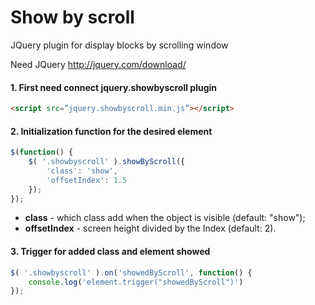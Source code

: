 Show by scroll
========

JQuery plugin for display blocks by scrolling window

Need JQuery http://jquery.com/download/

#### 1. First need connect jquery.showbyscroll plugin

```html
<script src=”jquery.showbyscroll.min.js”></script>
```

#### 2. Initialization function for the desired element
```javascript
$(function() {
	$( '.showbyscroll' ).showByScroll({
		'class': 'show',
		'offsetIndex': 1.5
	});
});
```
- **class** - which class add when the object is visible (default: "show");
- **offsetIndex** - screen height divided by the Index (default: 2).

#### 3. Trigger for added class and element showed
```javascript
$( '.showbyscroll' ).on('showedByScroll', function() {
	console.log('element.trigger("showedByScroll")')
});
```